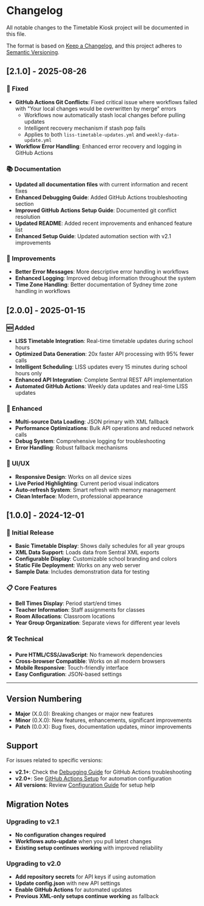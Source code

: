 # Changelog

All notable changes to the Timetable Kiosk project will be documented in this file.

The format is based on [Keep a Changelog](https://keepachangelog.com/en/1.0.0/),
and this project adheres to [Semantic Versioning](https://semver.org/spec/v2.0.0.html).

## [2.1.0] - 2025-08-26

### 🔧 Fixed

- **GitHub Actions Git Conflicts**: Fixed critical issue where workflows failed with "Your local changes would be overwritten by merge" errors
  - Workflows now automatically stash local changes before pulling updates
  - Intelligent recovery mechanism if stash pop fails
  - Applies to both `liss-timetable-updates.yml` and `weekly-data-update.yml`
- **Workflow Error Handling**: Enhanced error recovery and logging in GitHub Actions

### 📚 Documentation

- **Updated all documentation files** with current information and recent fixes
- **Enhanced Debugging Guide**: Added GitHub Actions troubleshooting section
- **Improved GitHub Actions Setup Guide**: Documented git conflict resolution
- **Updated README**: Added recent improvements and enhanced feature list
- **Enhanced Setup Guide**: Updated automation section with v2.1 improvements

### 🚀 Improvements

- **Better Error Messages**: More descriptive error handling in workflows
- **Enhanced Logging**: Improved debug information throughout the system
- **Time Zone Handling**: Better documentation of Sydney time zone handling in workflows

## [2.0.0] - 2025-01-15

### 🆕 Added

- **LISS Timetable Integration**: Real-time timetable updates during school hours
- **Optimized Data Generation**: 20x faster API processing with 95% fewer calls
- **Intelligent Scheduling**: LISS updates every 15 minutes during school hours only
- **Enhanced API Integration**: Complete Sentral REST API implementation
- **Automated GitHub Actions**: Weekly data updates and real-time LISS updates

### 🔧 Enhanced

- **Multi-source Data Loading**: JSON primary with XML fallback
- **Performance Optimizations**: Bulk API operations and reduced network calls
- **Debug System**: Comprehensive logging for troubleshooting
- **Error Handling**: Robust fallback mechanisms

### 📱 UI/UX

- **Responsive Design**: Works on all device sizes
- **Live Period Highlighting**: Current period visual indicators
- **Auto-refresh System**: Smart refresh with memory management
- **Clean Interface**: Modern, professional appearance

## [1.0.0] - 2024-12-01

### 🎉 Initial Release

- **Basic Timetable Display**: Shows daily schedules for all year groups
- **XML Data Support**: Loads data from Sentral XML exports
- **Configurable Display**: Customizable school branding and colors
- **Static File Deployment**: Works on any web server
- **Sample Data**: Includes demonstration data for testing

### 📋 Core Features

- **Bell Times Display**: Period start/end times
- **Teacher Information**: Staff assignments for classes
- **Room Allocations**: Classroom locations
- **Year Group Organization**: Separate views for different year levels

### 🛠️ Technical

- **Pure HTML/CSS/JavaScript**: No framework dependencies
- **Cross-browser Compatible**: Works on all modern browsers
- **Mobile Responsive**: Touch-friendly interface
- **Easy Configuration**: JSON-based settings

---

## Version Numbering

- **Major** (X.0.0): Breaking changes or major new features
- **Minor** (0.X.0): New features, enhancements, significant improvements
- **Patch** (0.0.X): Bug fixes, documentation updates, minor improvements

## Support

For issues related to specific versions:

- **v2.1+**: Check the [Debugging Guide](docs/DEBUGGING_GUIDE.md) for GitHub Actions troubleshooting
- **v2.0+**: See [GitHub Actions Setup](docs/GITHUB_ACTIONS_SETUP.md) for automation configuration
- **All versions**: Review [Configuration Guide](docs/CONFIGURATION.md) for setup help

## Migration Notes

### Upgrading to v2.1

- **No configuration changes required**
- **Workflows auto-update** when you pull latest changes
- **Existing setup continues working** with improved reliability

### Upgrading to v2.0

- **Add repository secrets** for API keys if using automation
- **Update config.json** with new API settings
- **Enable GitHub Actions** for automated updates
- **Previous XML-only setups continue working** as fallback
